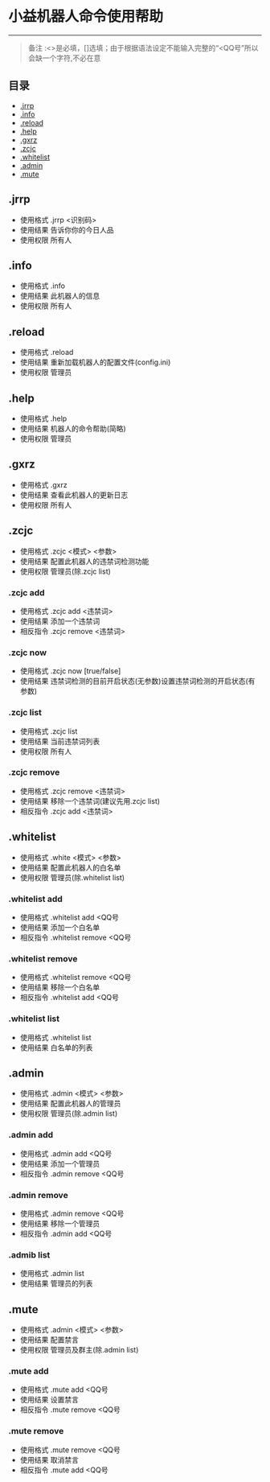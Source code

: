 # 小益机器人命令使用帮助
---
>备注 :<>是必填，[]选填；由于根据语法设定不能输入完整的“<QQ号”所以会缺一个字符,不必在意
## **目录**
* [.jrrp](https://github.com/xiaoyi311/Xiaoyi311Robot/blob/main/docs/命令帮助.md#jrrp)
* [.info](https://github.com/xiaoyi311/Xiaoyi311Robot/blob/main/docs/命令帮助.md#info)
* [.reload](https://github.com/xiaoyi311/Xiaoyi311Robot/blob/main/docs/命令帮助.md#reload)
* [.help](https://github.com/xiaoyi311/Xiaoyi311Robot/blob/main/docs/命令帮助.md#help)
* [.gxrz](https://github.com/xiaoyi311/Xiaoyi311Robot/blob/main/docs/命令帮助.md#gxrz)
* [.zcjc](https://github.com/xiaoyi311/Xiaoyi311Robot/blob/main/docs/命令帮助.md#zcjc)
* [.whitelist](https://github.com/xiaoyi311/Xiaoyi311Robot/blob/main/docs/命令帮助.md#whitelist)
* [.admin](https://github.com/xiaoyi311/Xiaoyi311Robot/blob/main/docs/命令帮助.md#admin)
* [.mute](https://github.com/xiaoyi311/Xiaoyi311Robot/blob/main/docs/命令帮助.md#mute)
## .jrrp
* 使用格式 .jrrp <识别码>
* 使用结果 告诉你你的今日人品
* 使用权限 所有人
## .info
* 使用格式 .info
* 使用结果 此机器人的信息
* 使用权限 所有人
## .reload
* 使用格式 .reload
* 使用结果 重新加载机器人的配置文件(config.ini)
* 使用权限 管理员
## .help
* 使用格式 .help
* 使用结果 机器人的命令帮助(简略)
* 使用权限 管理员
## .gxrz
* 使用格式 .gxrz
* 使用结果 查看此机器人的更新日志
* 使用权限 所有人
## .zcjc
* 使用格式 .zcjc <模式> <参数>
* 使用结果 配置此机器人的违禁词检测功能
* 使用权限 管理员(除.zcjc list)
### .zcjc add
* 使用格式 .zcjc add <违禁词>
* 使用结果 添加一个违禁词
* 相反指令 .zcjc remove <违禁词>
### .zcjc now
* 使用格式 .zcjc now [true/false]
* 使用结果 违禁词检测的目前开启状态(无参数)设置违禁词检测的开启状态(有参数)
### .zcjc list
* 使用格式 .zcjc list
* 使用结果 当前违禁词列表
* 使用权限 所有人
### .zcjc remove
* 使用格式 .zcjc remove <违禁词>
* 使用结果 移除一个违禁词(建议先用.zcjc list)
* 相反指令 .zcjc add <违禁词>
## .whitelist
* 使用格式 .white <模式> <参数>
* 使用结果 配置此机器人的白名单
* 使用权限 管理员(除.whitelist list)
### .whitelist add
* 使用格式 .whitelist add <QQ号
* 使用结果 添加一个白名单
* 相反指令 .whitelist remove <QQ号
### .whitelist remove
* 使用格式 .whitelist remove <QQ号
* 使用结果 移除一个白名单
* 相反指令 .whitelist add <QQ号
### .whitelist list
* 使用格式 .whitelist list
* 使用结果 白名单的列表
## .admin
* 使用格式 .admin <模式> <参数>
* 使用结果 配置此机器人的管理员
* 使用权限 管理员(除.admin list)
### .admin add
* 使用格式 .admin add <QQ号
* 使用结果 添加一个管理员
* 相反指令 .admin remove <QQ号
### .admin remove
* 使用格式 .admin remove <QQ号
* 使用结果 移除一个管理员
* 相反指令 .admin add <QQ号
### .admib list
* 使用格式 .admin list
* 使用结果 管理员的列表
## .mute
* 使用格式 .admin <模式> <参数>
* 使用结果 配置禁言
* 使用权限 管理员及群主(除.admin list)
### .mute add
* 使用格式 .mute add <QQ号
* 使用结果 设置禁言
* 相反指令 .mute remove <QQ号
### .mute remove
* 使用格式 .mute remove <QQ号
* 使用结果 取消禁言
* 相反指令 .mute add <QQ号